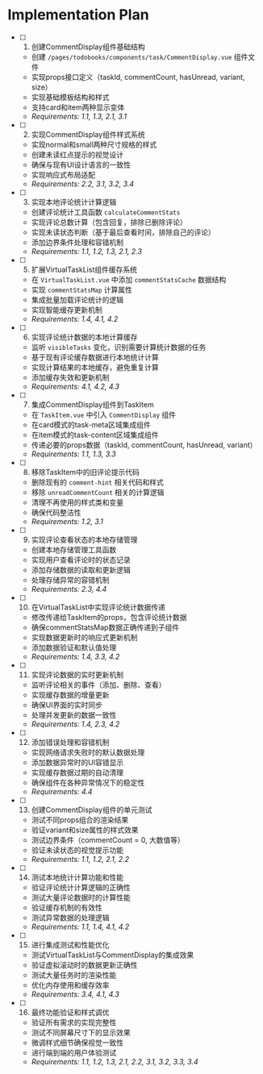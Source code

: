 # Implementation Plan

- [ ] 1. 创建CommentDisplay组件基础结构
  - 创建 `/pages/todobooks/components/task/CommentDisplay.vue` 组件文件
  - 实现props接口定义（taskId, commentCount, hasUnread, variant, size）
  - 实现基础模板结构和样式
  - 支持card和item两种显示变体
  - _Requirements: 1.1, 1.3, 2.1, 3.1_

- [ ] 2. 实现CommentDisplay组件样式系统
  - 实现normal和small两种尺寸规格的样式
  - 创建未读红点提示的视觉设计
  - 确保与现有UI设计语言的一致性
  - 实现响应式布局适配
  - _Requirements: 2.2, 3.1, 3.2, 3.4_

- [ ] 3. 实现本地评论统计计算逻辑
  - 创建评论统计工具函数 `calculateCommentStats`
  - 实现评论总数计算（包含回复，排除已删除评论）
  - 实现未读状态判断（基于最后查看时间，排除自己的评论）
  - 添加边界条件处理和容错机制
  - _Requirements: 1.1, 1.2, 1.3, 2.1, 2.3_

- [ ] 5. 扩展VirtualTaskList组件缓存系统
  - 在 `VirtualTaskList.vue` 中添加 `commentStatsCache` 数据结构
  - 实现 `commentStatsMap` 计算属性
  - 集成批量加载评论统计的逻辑
  - 实现智能缓存更新机制
  - _Requirements: 1.4, 4.1, 4.2_

- [ ] 6. 实现评论统计数据的本地计算缓存
  - 监听 `visibleTasks` 变化，识别需要计算统计数据的任务
  - 基于现有评论缓存数据进行本地统计计算
  - 实现计算结果的本地缓存，避免重复计算
  - 添加缓存失效和更新机制
  - _Requirements: 4.1, 4.2, 4.3_

- [ ] 7. 集成CommentDisplay组件到TaskItem
  - 在 `TaskItem.vue` 中引入 `CommentDisplay` 组件
  - 在card模式的task-meta区域集成组件
  - 在item模式的task-content区域集成组件
  - 传递必要的props数据（taskId, commentCount, hasUnread, variant）
  - _Requirements: 1.1, 1.3, 3.3_

- [ ] 8. 移除TaskItem中的旧评论提示代码
  - 删除现有的 `comment-hint` 相关代码和样式
  - 移除 `unreadCommentCount` 相关的计算逻辑
  - 清理不再使用的样式类和变量
  - 确保代码整洁性
  - _Requirements: 1.2, 3.1_

- [ ] 9. 实现评论查看状态的本地存储管理
  - 创建本地存储管理工具函数
  - 实现用户查看评论时的状态记录
  - 添加存储数据的读取和更新逻辑
  - 处理存储异常的容错机制
  - _Requirements: 2.3, 4.4_

- [ ] 10. 在VirtualTaskList中实现评论统计数据传递
  - 修改传递给TaskItem的props，包含评论统计数据
  - 确保commentStatsMap数据正确传递到子组件
  - 实现数据更新时的响应式更新机制
  - 添加数据验证和默认值处理
  - _Requirements: 1.4, 3.3, 4.2_

- [ ] 11. 实现评论数据的实时更新机制
  - 监听评论相关的事件（添加、删除、查看）
  - 实现缓存数据的增量更新
  - 确保UI界面的实时同步
  - 处理并发更新的数据一致性
  - _Requirements: 1.4, 2.3, 4.2_

- [ ] 12. 添加错误处理和容错机制
  - 实现网络请求失败时的默认数据处理
  - 添加数据异常时的UI容错显示
  - 实现缓存数据过期的自动清理
  - 确保组件在各种异常情况下的稳定性
  - _Requirements: 4.4_

- [ ] 13. 创建CommentDisplay组件的单元测试
  - 测试不同props组合的渲染结果
  - 验证variant和size属性的样式效果
  - 测试边界条件（commentCount = 0, 大数值等）
  - 验证未读状态的视觉提示功能
  - _Requirements: 1.1, 1.2, 2.1, 2.2_

- [ ] 14. 测试本地统计计算功能和性能
  - 验证评论统计计算逻辑的正确性
  - 测试大量评论数据时的计算性能
  - 验证缓存机制的有效性
  - 测试异常数据的处理逻辑
  - _Requirements: 1.1, 1.4, 4.1, 4.2_

- [ ] 15. 进行集成测试和性能优化
  - 测试VirtualTaskList与CommentDisplay的集成效果
  - 验证虚拟滚动时的数据更新正确性
  - 测试大量任务时的渲染性能
  - 优化内存使用和缓存效率
  - _Requirements: 3.4, 4.1, 4.3_

- [ ] 16. 最终功能验证和样式调优
  - 验证所有需求的实现完整性
  - 测试不同屏幕尺寸下的显示效果
  - 微调样式细节确保视觉一致性
  - 进行端到端的用户体验测试
  - _Requirements: 1.1, 1.2, 1.3, 2.1, 2.2, 3.1, 3.2, 3.3, 3.4_
